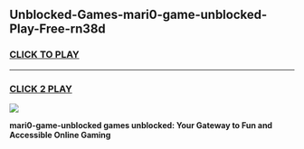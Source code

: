 
## Unblocked-Games-mari0-game-unblocked-Play-Free-rn38d
<h3>
<a href="https://premium76.site?title=mari0-game-unblocked&ref=18A1">CLICK TO PLAY</a></h3>
<hr>

<h3>
<a href="https://premium76.site?title=mari0-game-unblocked&ref=18A1">CLICK 2 PLAY</a>
  
</h3>

<a href="https://premium76.site?title=mari0-game-unblocked&ref=18A1"><img src="https://clearcache.store/games.png"></a>


**mari0-game-unblocked games unblocked: Your Gateway to Fun and Accessible Online Gaming**
